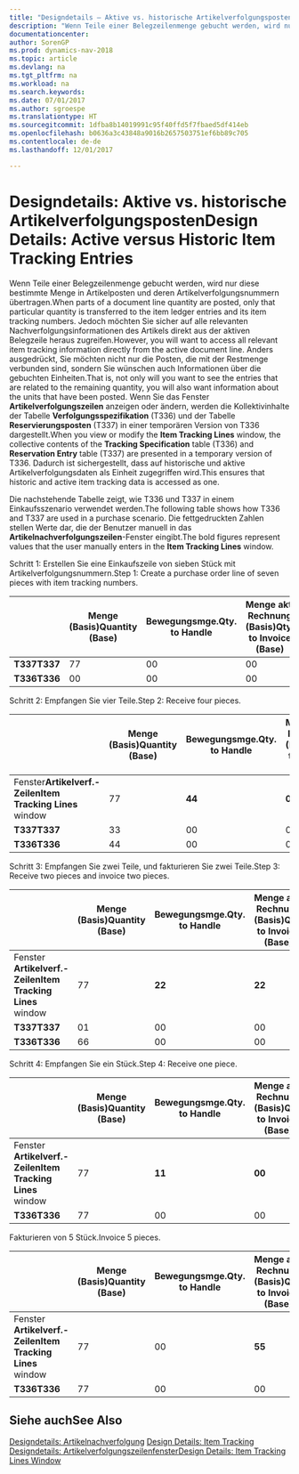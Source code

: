```yaml
---
title: "Designdetails – Aktive vs. historische Artikelverfolgungsposten"
description: "Wenn Teile einer Belegzeilenmenge gebucht werden, wird nur diese bestimmte Menge in Artikelposten und deren Artikelverfolgungsnummern übertragen. Jedoch möchten Sie sicher auf alle relevanten Nachverfolgungsinformationen des Artikels direkt aus der aktiven Belegzeile heraus zugreifen. Anders ausgedrückt, Sie möchten nicht nur die Posten, die mit der Restmenge verbunden sind, sondern Sie wünschen auch Informationen über die gebuchten Einheiten. Wenn Sie das Fenster **Artikelverfolgungszeilen** anzeigen oder ändern, werden die Kollektivinhalte der Tabelle **Verfolgungsspezifikation** (T336) und der Tabelle **Reservierungsposten** (T337) in einer temporären Version von T336 dargestellt. Dadurch ist sichergestellt, dass auf historische und aktive Artikelverfolgungsdaten als Einheit zugegriffen wird."
documentationcenter: 
author: SorenGP
ms.prod: dynamics-nav-2018
ms.topic: article
ms.devlang: na
ms.tgt_pltfrm: na
ms.workload: na
ms.search.keywords: 
ms.date: 07/01/2017
ms.author: sgroespe
ms.translationtype: HT
ms.sourcegitcommit: 1dfba8b14019991c95f40ffd5f7fbaed5df414eb
ms.openlocfilehash: b0636a3c43848a9016b2657503751ef6bb89c705
ms.contentlocale: de-de
ms.lasthandoff: 12/01/2017

---
```

# <a name="design-details-active-versus-historic-item-tracking-entries"></a><span data-ttu-id="282ff-107">Designdetails: Aktive vs. historische Artikelverfolgungsposten</span><span class="sxs-lookup"><span data-stu-id="282ff-107">Design Details: Active versus Historic Item Tracking Entries</span></span>
<span data-ttu-id="282ff-108">Wenn Teile einer Belegzeilenmenge gebucht werden, wird nur diese bestimmte Menge in Artikelposten und deren Artikelverfolgungsnummern übertragen.</span><span class="sxs-lookup"><span data-stu-id="282ff-108">When parts of a document line quantity are posted, only that particular quantity is transferred to the item ledger entries and its item tracking numbers.</span></span> <span data-ttu-id="282ff-109">Jedoch möchten Sie sicher auf alle relevanten Nachverfolgungsinformationen des Artikels direkt aus der aktiven Belegzeile heraus zugreifen.</span><span class="sxs-lookup"><span data-stu-id="282ff-109">However, you will want to access all relevant item tracking information directly from the active document line.</span></span> <span data-ttu-id="282ff-110">Anders ausgedrückt, Sie möchten nicht nur die Posten, die mit der Restmenge verbunden sind, sondern Sie wünschen auch Informationen über die gebuchten Einheiten.</span><span class="sxs-lookup"><span data-stu-id="282ff-110">That is, not only will you want to see the entries that are related to the remaining quantity, you will also want information about the units that have been posted.</span></span> <span data-ttu-id="282ff-111">Wenn Sie das Fenster **Artikelverfolgungszeilen** anzeigen oder ändern, werden die Kollektivinhalte der Tabelle **Verfolgungsspezifikation** (T336) und der Tabelle **Reservierungsposten** (T337) in einer temporären Version von T336 dargestellt.</span><span class="sxs-lookup"><span data-stu-id="282ff-111">When you view or modify the **Item Tracking Lines** window, the collective contents of the **Tracking Specification** table (T336) and **Reservation Entry** table (T337) are presented in a temporary version of T336.</span></span> <span data-ttu-id="282ff-112">Dadurch ist sichergestellt, dass auf historische und aktive Artikelverfolgungsdaten als Einheit zugegriffen wird.</span><span class="sxs-lookup"><span data-stu-id="282ff-112">This ensures that historic and active item tracking data is accessed as one.</span></span>  

 <span data-ttu-id="282ff-113">Die nachstehende Tabelle zeigt, wie T336 und T337 in einem Einkaufsszenario verwendet werden.</span><span class="sxs-lookup"><span data-stu-id="282ff-113">The following table shows how T336 and T337 are used in a purchase scenario.</span></span> <span data-ttu-id="282ff-114">Die fettgedruckten Zahlen stellen Werte dar, die der Benutzer manuell in das **Artikelnachverfolgungszeilen**-Fenster eingibt.</span><span class="sxs-lookup"><span data-stu-id="282ff-114">The bold figures represent values that the user manually enters in the **Item Tracking Lines** window.</span></span>  

 <span data-ttu-id="282ff-115">Schritt 1: Erstellen Sie eine Einkaufszeile von sieben Stück mit Artikelverfolgungsnummern.</span><span class="sxs-lookup"><span data-stu-id="282ff-115">Step 1: Create a purchase order line of seven pieces with item tracking numbers.</span></span>  

||<span data-ttu-id="282ff-116">**Menge (Basis)**</span><span class="sxs-lookup"><span data-stu-id="282ff-116">**Quantity (Base)**</span></span>|<span data-ttu-id="282ff-117">**Bewegungsmge.**</span><span class="sxs-lookup"><span data-stu-id="282ff-117">**Qty. to Handle**</span></span>|<span data-ttu-id="282ff-118">**Menge akt. Rechnung (Basis)**</span><span class="sxs-lookup"><span data-stu-id="282ff-118">**Qty. to Invoice (Base)**</span></span>|<span data-ttu-id="282ff-119">**Geb. Bewegungsmenge (Basis)**</span><span class="sxs-lookup"><span data-stu-id="282ff-119">**Quantity Handled (Base)**</span></span>|<span data-ttu-id="282ff-120">**Bereits berech. Menge (Basis)**</span><span class="sxs-lookup"><span data-stu-id="282ff-120">**Quantity Invoiced (Base)**</span></span>|  
|-|----------------------------------------------|--------------------------------------------|------------------------------------------------------|-------------------------------------------------------|--------------------------------------------------------|  
|<span data-ttu-id="282ff-121">**T337**</span><span class="sxs-lookup"><span data-stu-id="282ff-121">**T337**</span></span>|<span data-ttu-id="282ff-122">7</span><span class="sxs-lookup"><span data-stu-id="282ff-122">7</span></span>|<span data-ttu-id="282ff-123">0</span><span class="sxs-lookup"><span data-stu-id="282ff-123">0</span></span>|<span data-ttu-id="282ff-124">0</span><span class="sxs-lookup"><span data-stu-id="282ff-124">0</span></span>|<span data-ttu-id="282ff-125">0</span><span class="sxs-lookup"><span data-stu-id="282ff-125">0</span></span>|<span data-ttu-id="282ff-126">0</span><span class="sxs-lookup"><span data-stu-id="282ff-126">0</span></span>|  
|<span data-ttu-id="282ff-127">**T336**</span><span class="sxs-lookup"><span data-stu-id="282ff-127">**T336**</span></span>|<span data-ttu-id="282ff-128">0</span><span class="sxs-lookup"><span data-stu-id="282ff-128">0</span></span>|<span data-ttu-id="282ff-129">0</span><span class="sxs-lookup"><span data-stu-id="282ff-129">0</span></span>|<span data-ttu-id="282ff-130">0</span><span class="sxs-lookup"><span data-stu-id="282ff-130">0</span></span>|<span data-ttu-id="282ff-131">0</span><span class="sxs-lookup"><span data-stu-id="282ff-131">0</span></span>|<span data-ttu-id="282ff-132">0</span><span class="sxs-lookup"><span data-stu-id="282ff-132">0</span></span>|  

 <span data-ttu-id="282ff-133">Schritt 2: Empfangen Sie vier Teile.</span><span class="sxs-lookup"><span data-stu-id="282ff-133">Step 2: Receive four pieces.</span></span>  

||<span data-ttu-id="282ff-134">**Menge (Basis)**</span><span class="sxs-lookup"><span data-stu-id="282ff-134">**Quantity (Base)**</span></span>|<span data-ttu-id="282ff-135">**Bewegungsmge.**</span><span class="sxs-lookup"><span data-stu-id="282ff-135">**Qty. to Handle**</span></span>|<span data-ttu-id="282ff-136">**Menge akt. Rechnung (Basis)**</span><span class="sxs-lookup"><span data-stu-id="282ff-136">**Qty. to Invoice (Base)**</span></span>|<span data-ttu-id="282ff-137">**Geb. Bewegungsmenge (Basis)**</span><span class="sxs-lookup"><span data-stu-id="282ff-137">**Quantity Handled (Base)**</span></span>|<span data-ttu-id="282ff-138">**Bereits berech. Menge (Basis)**</span><span class="sxs-lookup"><span data-stu-id="282ff-138">**Quantity Invoiced (Base)**</span></span>|  
|-|----------------------------------------------|--------------------------------------------|------------------------------------------------------|-------------------------------------------------------|--------------------------------------------------------|  
|<span data-ttu-id="282ff-139">Fenster**Artikelverf.-Zeilen**</span><span class="sxs-lookup"><span data-stu-id="282ff-139">**Item Tracking Lines** window</span></span>|<span data-ttu-id="282ff-140">7</span><span class="sxs-lookup"><span data-stu-id="282ff-140">7</span></span>|<span data-ttu-id="282ff-141">**4**</span><span class="sxs-lookup"><span data-stu-id="282ff-141">**4**</span></span>|<span data-ttu-id="282ff-142">**0**</span><span class="sxs-lookup"><span data-stu-id="282ff-142">**0**</span></span>|<span data-ttu-id="282ff-143">0</span><span class="sxs-lookup"><span data-stu-id="282ff-143">0</span></span>|<span data-ttu-id="282ff-144">0</span><span class="sxs-lookup"><span data-stu-id="282ff-144">0</span></span>|  
|<span data-ttu-id="282ff-145">**T337**</span><span class="sxs-lookup"><span data-stu-id="282ff-145">**T337**</span></span>|<span data-ttu-id="282ff-146">3</span><span class="sxs-lookup"><span data-stu-id="282ff-146">3</span></span>|<span data-ttu-id="282ff-147">0</span><span class="sxs-lookup"><span data-stu-id="282ff-147">0</span></span>|<span data-ttu-id="282ff-148">0</span><span class="sxs-lookup"><span data-stu-id="282ff-148">0</span></span>|<span data-ttu-id="282ff-149">0</span><span class="sxs-lookup"><span data-stu-id="282ff-149">0</span></span>|<span data-ttu-id="282ff-150">0</span><span class="sxs-lookup"><span data-stu-id="282ff-150">0</span></span>|  
|<span data-ttu-id="282ff-151">**T336**</span><span class="sxs-lookup"><span data-stu-id="282ff-151">**T336**</span></span>|<span data-ttu-id="282ff-152">4</span><span class="sxs-lookup"><span data-stu-id="282ff-152">4</span></span>|<span data-ttu-id="282ff-153">0</span><span class="sxs-lookup"><span data-stu-id="282ff-153">0</span></span>|<span data-ttu-id="282ff-154">0</span><span class="sxs-lookup"><span data-stu-id="282ff-154">0</span></span>|<span data-ttu-id="282ff-155">4</span><span class="sxs-lookup"><span data-stu-id="282ff-155">4</span></span>|<span data-ttu-id="282ff-156">0</span><span class="sxs-lookup"><span data-stu-id="282ff-156">0</span></span>|  

 <span data-ttu-id="282ff-157">Schritt 3: Empfangen Sie zwei Teile, und fakturieren Sie zwei Teile.</span><span class="sxs-lookup"><span data-stu-id="282ff-157">Step 3: Receive two pieces and invoice two pieces.</span></span>  

||<span data-ttu-id="282ff-158">**Menge (Basis)**</span><span class="sxs-lookup"><span data-stu-id="282ff-158">**Quantity (Base)**</span></span>|<span data-ttu-id="282ff-159">**Bewegungsmge.**</span><span class="sxs-lookup"><span data-stu-id="282ff-159">**Qty. to Handle**</span></span>|<span data-ttu-id="282ff-160">**Menge akt. Rechnung (Basis)**</span><span class="sxs-lookup"><span data-stu-id="282ff-160">**Qty. to Invoice (Base)**</span></span>|<span data-ttu-id="282ff-161">**Geb. Bewegungsmenge (Basis)**</span><span class="sxs-lookup"><span data-stu-id="282ff-161">**Quantity Handled (Base)**</span></span>|<span data-ttu-id="282ff-162">**Bereits berech. Menge (Basis)**</span><span class="sxs-lookup"><span data-stu-id="282ff-162">**Quantity Invoiced (Base)**</span></span>|  
|-|----------------------------------------------|--------------------------------------------|------------------------------------------------------|-------------------------------------------------------|--------------------------------------------------------|  
|<span data-ttu-id="282ff-163">Fenster **Artikelverf.-Zeilen**</span><span class="sxs-lookup"><span data-stu-id="282ff-163">**Item Tracking Lines** window</span></span>|<span data-ttu-id="282ff-164">7</span><span class="sxs-lookup"><span data-stu-id="282ff-164">7</span></span>|<span data-ttu-id="282ff-165">**2**</span><span class="sxs-lookup"><span data-stu-id="282ff-165">**2**</span></span>|<span data-ttu-id="282ff-166">**2**</span><span class="sxs-lookup"><span data-stu-id="282ff-166">**2**</span></span>|<span data-ttu-id="282ff-167">4</span><span class="sxs-lookup"><span data-stu-id="282ff-167">4</span></span>|<span data-ttu-id="282ff-168">0</span><span class="sxs-lookup"><span data-stu-id="282ff-168">0</span></span>|  
|<span data-ttu-id="282ff-169">**T337**</span><span class="sxs-lookup"><span data-stu-id="282ff-169">**T337**</span></span>|<span data-ttu-id="282ff-170">0</span><span class="sxs-lookup"><span data-stu-id="282ff-170">1</span></span>|<span data-ttu-id="282ff-171">0</span><span class="sxs-lookup"><span data-stu-id="282ff-171">0</span></span>|<span data-ttu-id="282ff-172">0</span><span class="sxs-lookup"><span data-stu-id="282ff-172">0</span></span>|<span data-ttu-id="282ff-173">0</span><span class="sxs-lookup"><span data-stu-id="282ff-173">0</span></span>|<span data-ttu-id="282ff-174">0</span><span class="sxs-lookup"><span data-stu-id="282ff-174">0</span></span>|  
|<span data-ttu-id="282ff-175">**T336**</span><span class="sxs-lookup"><span data-stu-id="282ff-175">**T336**</span></span>|<span data-ttu-id="282ff-176">6</span><span class="sxs-lookup"><span data-stu-id="282ff-176">6</span></span>|<span data-ttu-id="282ff-177">0</span><span class="sxs-lookup"><span data-stu-id="282ff-177">0</span></span>|<span data-ttu-id="282ff-178">0</span><span class="sxs-lookup"><span data-stu-id="282ff-178">0</span></span>|<span data-ttu-id="282ff-179">6</span><span class="sxs-lookup"><span data-stu-id="282ff-179">6</span></span>|<span data-ttu-id="282ff-180">2</span><span class="sxs-lookup"><span data-stu-id="282ff-180">2</span></span>|  

 <span data-ttu-id="282ff-181">Schritt 4: Empfangen Sie ein Stück.</span><span class="sxs-lookup"><span data-stu-id="282ff-181">Step 4: Receive one piece.</span></span>  

||<span data-ttu-id="282ff-182">**Menge (Basis)**</span><span class="sxs-lookup"><span data-stu-id="282ff-182">**Quantity (Base)**</span></span>|<span data-ttu-id="282ff-183">**Bewegungsmge.**</span><span class="sxs-lookup"><span data-stu-id="282ff-183">**Qty. to Handle**</span></span>|<span data-ttu-id="282ff-184">**Menge akt. Rechnung (Basis)**</span><span class="sxs-lookup"><span data-stu-id="282ff-184">**Qty. to Invoice (Base)**</span></span>|<span data-ttu-id="282ff-185">**Geb. Bewegungsmenge (Basis)**</span><span class="sxs-lookup"><span data-stu-id="282ff-185">**Quantity Handled (Base)**</span></span>|<span data-ttu-id="282ff-186">**Bereits berech. Menge (Basis)**</span><span class="sxs-lookup"><span data-stu-id="282ff-186">**Quantity Invoiced (Base)**</span></span>|  
|-|----------------------------------------------|--------------------------------------------|------------------------------------------------------|-------------------------------------------------------|--------------------------------------------------------|  
|<span data-ttu-id="282ff-187">Fenster **Artikelverf.-Zeilen**</span><span class="sxs-lookup"><span data-stu-id="282ff-187">**Item Tracking Lines** window</span></span>|<span data-ttu-id="282ff-188">7</span><span class="sxs-lookup"><span data-stu-id="282ff-188">7</span></span>|<span data-ttu-id="282ff-189">**1**</span><span class="sxs-lookup"><span data-stu-id="282ff-189">**1**</span></span>|<span data-ttu-id="282ff-190">**0**</span><span class="sxs-lookup"><span data-stu-id="282ff-190">**0**</span></span>|<span data-ttu-id="282ff-191">6</span><span class="sxs-lookup"><span data-stu-id="282ff-191">6</span></span>|<span data-ttu-id="282ff-192">2</span><span class="sxs-lookup"><span data-stu-id="282ff-192">2</span></span>|  
|<span data-ttu-id="282ff-193">**T336**</span><span class="sxs-lookup"><span data-stu-id="282ff-193">**T336**</span></span>|<span data-ttu-id="282ff-194">7</span><span class="sxs-lookup"><span data-stu-id="282ff-194">7</span></span>|<span data-ttu-id="282ff-195">0</span><span class="sxs-lookup"><span data-stu-id="282ff-195">0</span></span>|<span data-ttu-id="282ff-196">0</span><span class="sxs-lookup"><span data-stu-id="282ff-196">0</span></span>|<span data-ttu-id="282ff-197">7</span><span class="sxs-lookup"><span data-stu-id="282ff-197">7</span></span>|<span data-ttu-id="282ff-198">2</span><span class="sxs-lookup"><span data-stu-id="282ff-198">2</span></span>|  

 <span data-ttu-id="282ff-199">Fakturieren von 5 Stück.</span><span class="sxs-lookup"><span data-stu-id="282ff-199">Invoice 5 pieces.</span></span>  

||<span data-ttu-id="282ff-200">**Menge (Basis)**</span><span class="sxs-lookup"><span data-stu-id="282ff-200">**Quantity (Base)**</span></span>|<span data-ttu-id="282ff-201">**Bewegungsmge.**</span><span class="sxs-lookup"><span data-stu-id="282ff-201">**Qty. to Handle**</span></span>|<span data-ttu-id="282ff-202">**Menge akt. Rechnung (Basis)**</span><span class="sxs-lookup"><span data-stu-id="282ff-202">**Qty. to Invoice (Base)**</span></span>|<span data-ttu-id="282ff-203">**Geb. Bewegungsmenge (Basis)**</span><span class="sxs-lookup"><span data-stu-id="282ff-203">**Quantity Handled (Base)**</span></span>|<span data-ttu-id="282ff-204">**Bereits berech. Menge (Basis)**</span><span class="sxs-lookup"><span data-stu-id="282ff-204">**Quantity Invoiced (Base)**</span></span>|  
|-|----------------------------------------------|--------------------------------------------|------------------------------------------------------|-------------------------------------------------------|--------------------------------------------------------|  
|<span data-ttu-id="282ff-205">Fenster **Artikelverf.-Zeilen**</span><span class="sxs-lookup"><span data-stu-id="282ff-205">**Item Tracking Lines** window</span></span>|<span data-ttu-id="282ff-206">7</span><span class="sxs-lookup"><span data-stu-id="282ff-206">7</span></span>|<span data-ttu-id="282ff-207">0</span><span class="sxs-lookup"><span data-stu-id="282ff-207">0</span></span>|<span data-ttu-id="282ff-208">**5**</span><span class="sxs-lookup"><span data-stu-id="282ff-208">**5**</span></span>|<span data-ttu-id="282ff-209">7</span><span class="sxs-lookup"><span data-stu-id="282ff-209">7</span></span>|<span data-ttu-id="282ff-210">2</span><span class="sxs-lookup"><span data-stu-id="282ff-210">2</span></span>|  
|<span data-ttu-id="282ff-211">**T336**</span><span class="sxs-lookup"><span data-stu-id="282ff-211">**T336**</span></span>|<span data-ttu-id="282ff-212">7</span><span class="sxs-lookup"><span data-stu-id="282ff-212">7</span></span>|<span data-ttu-id="282ff-213">0</span><span class="sxs-lookup"><span data-stu-id="282ff-213">0</span></span>|<span data-ttu-id="282ff-214">0</span><span class="sxs-lookup"><span data-stu-id="282ff-214">0</span></span>|<span data-ttu-id="282ff-215">7</span><span class="sxs-lookup"><span data-stu-id="282ff-215">7</span></span>|<span data-ttu-id="282ff-216">7</span><span class="sxs-lookup"><span data-stu-id="282ff-216">7</span></span>|  

## <a name="see-also"></a><span data-ttu-id="282ff-217">Siehe auch</span><span class="sxs-lookup"><span data-stu-id="282ff-217">See Also</span></span>  
 <span data-ttu-id="282ff-218">[Designdetails: Artikelnachverfolgung](design-details-item-tracking.md) </span><span class="sxs-lookup"><span data-stu-id="282ff-218">[Design Details: Item Tracking](design-details-item-tracking.md) </span></span>  
 [<span data-ttu-id="282ff-219">Designdetails: Artikelverfolgungszeilenfenster</span><span class="sxs-lookup"><span data-stu-id="282ff-219">Design Details: Item Tracking Lines Window</span></span>](design-details-item-tracking-lines-window.md)

